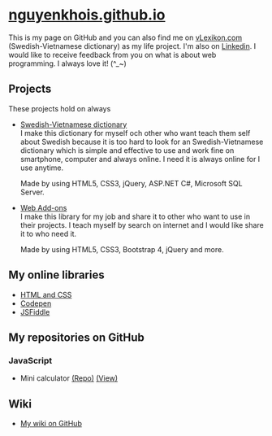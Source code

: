 # [nguyenkhois.github.io](https://nguyenkhois.github.io/)
This is my page on GitHub and you can also find me on [vLexikon.com](https://www.vlexikon.com) (Swedish-Vietnamese dictionary) as my life project. I'm also on [Linkedin](https://www.linkedin.com/in/khoi-le-b5225814b/). I would like to receive feedback from you on what is about web programming. I always love it! (^_~)

## **Projects**
These projects hold on always
* [Swedish-Vietnamese dictionary](https://www.vlexikon.com)<br>
I make this dictionary for myself och other who want teach them self about Swedish because it is too hard to look for an Swedish-Vietnamese dictionary which is simple and effective to use and work fine on smartphone, computer and always online. I need it is always online for I use anytime.

  Made by using HTML5, CSS3, jQuery, ASP.NET C#, Microsoft SQL Server.
* [Web Add-ons](https://nguyenkhois.github.io/)<br>
I make this library for my job and share it to other who want to use in their projects. I teach myself by search on internet and I would like share it to who need it.

  Made by using HTML5, CSS3, Bootstrap 4, jQuery and more.

## **My online libraries**
* [HTML and CSS](https://github.com/nguyenkhois/library-html-css)
* [Codepen](https://codepen.io/khois/)
* [JSFiddle](https://jsfiddle.net/user/khoile/fiddles/)

## **My repositories on GitHub**
### JavaScript
* Mini calculator [(Repo)](https://github.com/nguyenkhois/js-minicalculator) [(View)](https://nguyenkhois.github.io/js-minicalculator/)

## Wiki
* [My wiki on GitHub](https://github.com/nguyenkhois/nguyenkhois.github.io/wiki)
